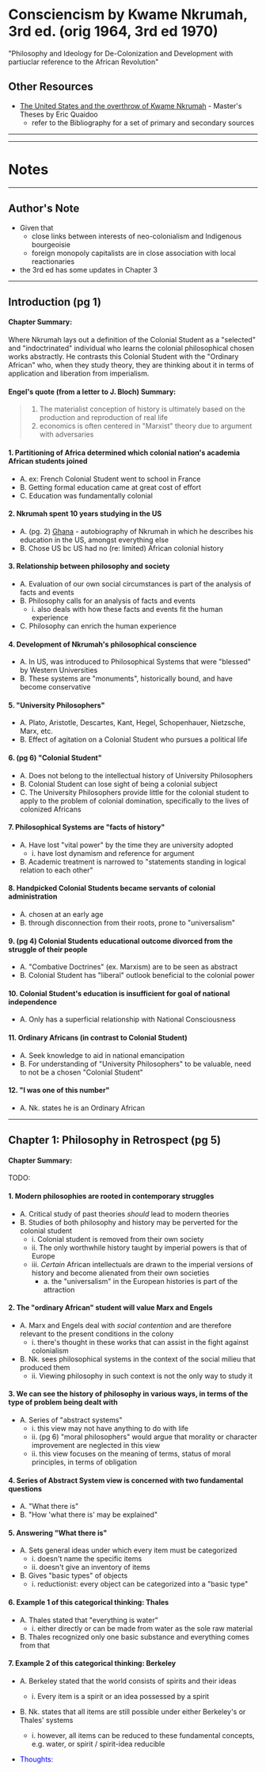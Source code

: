 # Consciencism by Kwame Nkrumah, 3rd ed. (orig 1964, 3rd ed 1970)
"Philosophy and Ideology for De-Colonization and Development with partiuclar reference to the African Revolution"

## Other Resources
* [The United States and the overthrow of Kwame Nkrumah](https://scholars.fhsu.edu/cgi/viewcontent.cgi?article=1177&context=theses) - Master's Theses by Eric Quaidoo
    * refer to the Bibliography for a set of primary and secondary sources

----------------------------------------------------------
----------------------------------------------------------

# Notes

----------------------------------------------------------

## Author's Note
* Given that
    * close links between interests of neo-colonialism and Indigenous bourgeoisie
    * foreign monopoly capitalists are in close association with local reactionaries
* the 3rd ed has some updates in Chapter 3


----------------------------------------------------------


## Introduction (pg 1)
#### Chapter Summary:
Where Nkrumah lays out a definition of the Colonial Student as a "selected" and "indoctrinated" individual who learns the colonial philosophical chosen works abstractly. He contrasts this Colonial Student with the "Ordinary African" who, when they study theory, they are thinking about it in terms of application and liberation from imperialism.



#### Engel's quote (from a letter to J. Bloch) Summary:
> 1. The materialist conception of history is ultimately based on the production and reproduction of real life
> 2. economics is often centered in "Marxist" theory due to argument with adversaries


#### 1. Partitioning of Africa determined which colonial nation's academia African students joined
* A. ex: French Colonial Student went to school in France
* B. Getting formal education came at great cost of effort
* C. Education was fundamentally colonial

#### 2. Nkrumah spent 10 years studying in the US
* A. (pg. 2) <u>Ghana</u> - autobiography of Nkrumah in which he describes his education in the US, amongst everything else
* B. Chose US bc US had no (re: limited) African colonial history 

#### 3. Relationship between philosophy and society
* A. Evaluation of our own social circumstances is part of the analysis of facts and events
* B. Philosophy calls for an analysis of facts and events
    * i. also deals with how these facts and events fit the human experience
* C. Philosophy can enrich the human experience

#### 4. Development of Nkrumah's philosophical conscience
* A. In US, was introduced to Philosophical Systems that were "blessed" by Western Universities
* B. These systems are "monuments", historically bound, and have become conservative

#### 5. "University Philosophers"
* A. Plato, Aristotle, Descartes, Kant, Hegel, Schopenhauer, Nietzsche, Marx, etc.
* B. Effect of agitation on a Colonial Student who pursues a political life

#### 6. (pg 6) "Colonial Student"
* A. Does not belong to the intellectual history of University Philosophers
* B. Colonial Student can lose sight of being a colonial subject
* C. The University Philosophers provide little for the colonial student to apply to the problem of colonial domination, specifically to the lives of colonized Africans

#### 7. Philosophical Systems are "facts of history"
* A. Have lost "vital power" by the time they are university adopted
    * i. have lost dynamism and reference for argument
* B. Academic treatment is narrowed to "statements standing in logical relation to each other"

#### 8. Handpicked Colonial Students became servants of colonial administration
* A. chosen at an early age
* B. through disconnection from their roots, prone to "universalism"

#### 9. (pg 4) Colonial Students educational outcome divorced from the struggle of their people
* A. "Combative Doctrines" (ex. Marxism) are to be seen as abstract
* B. Colonial Student has "liberal" outlook beneficial to the colonial power

#### 10. Colonial Student's education is insufficient for goal of national independence
* A. Only has a superficial relationship with National Consciousness


#### 11. Ordinary Africans (in contrast to Colonial Student)
* A. Seek knowledge to aid in national emancipation
* B. For understanding of "University Philosophers" to be valuable, need to not be a chosen "Colonial Student"


#### 12. "I was one of this number"
* A. Nk. states he is an Ordinary African





----------------------------------------------------------


## Chapter 1: Philosophy in Retrospect (pg 5)

#### Chapter Summary:
TODO: 


#### 1. Modern philosophies are rooted in contemporary struggles
* A. Critical study of past theories _should_ lead to modern theories
* B. Studies of both philosophy and history may be perverted for the colonial student
    * i. Colonial student is removed from their own society
    * ii. The only worthwhile history taught by imperial powers is that of Europe
    * iii. _Certain_ African intellectuals are drawn to the imperial versions of history and become alienated from their own societies
        * a. the "universalism" in the European histories is part of the attraction


#### 2. The "ordinary African" student will value Marx and Engels
* A. Marx and Engels deal with _social contention_ and are therefore relevant to the present conditions in the colony
    * i. there's thought in these works that can assist in the fight against colonialism
* B. Nk. sees philosophical systems in the context of the social milieu that produced them
    * ii. Viewing philosophy in such context is not the only way to study it


#### 3. We can see the history of philosophy in various ways, in terms of the type of problem being dealt with
* A. Series of "abstract systems"
    * i. this view may not have anything to do with life
    * ii. (pg 6) "moral philosophers" would argue that morality or character improvement are neglected in this view
    * ii. this view focuses on the meaning of terms, status of moral principles, in terms of obligation

#### 4. Series of Abstract System view is concerned with two fundamental questions
* A. "What there is"
* B. "How 'what there is' may be explained"

#### 5. Answering "What there is"
* A. Sets general ideas under which every item must be categorized
    * i. doesn't name the specific items
    * ii. doesn't give an inventory of items
* B. Gives "basic types" of objects
    * i. reductionist: every object can be categorized into a "basic type"

#### 6. Example 1 of this categorical thinking: Thales
* A. Thales stated that "everything is water"
    * i. either directly or can be made from water as the sole raw material
* B. Thales recognized only one basic substance and everything comes from that

#### 7. Example 2 of this categorical thinking: Berkeley
* A. Berkeley stated that the world consists of spirits and their ideas
    * i. Every item is a spirit or an idea possessed by a spirit
* B. Nk. states that all items are still possible under either Berkeley's or Thales' systems
    * i. however, all items can be reduced to these fundamental concepts, e.g. water, or spirit / spirit-idea reducible
















* <span style="color:blue">Thoughts: </span>
